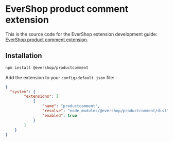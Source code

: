 # EverShop product comment extension

This is the source code for the EverShop extension development guide: [EverShop product comment extension](https://evershop.io/docs/development/module/create-first-extension).

## Installation

```bash
npm install @evershop/productcomment
```

Add the extension to your `config/default.json` file:

```json
{
  "system": {
        "extensions": [
            {
                "name": "productcomment",
                "resolve": "node_modules/@evershop/productcomment/dist",
                "enabled": true
            }
        ]
    }
}
```